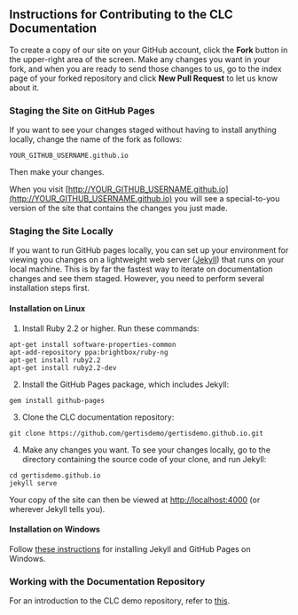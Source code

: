 ## Instructions for Contributing to the CLC Documentation

To create a copy of our site on your GitHub account, click the **Fork** button in the upper-right area of the screen. Make any changes you want in your fork, and when you are ready to send those changes to us, go to the index page of your forked repository and click **New Pull Request** to let us know about it.

### Staging the Site on GitHub Pages

If you want to see your changes staged without having to install anything locally, change the name of the fork as follows:

    YOUR_GITHUB_USERNAME.github.io

Then make your changes.

When you visit [http://YOUR_GITHUB_USERNAME.github.io](http://YOUR_GITHUB_USERNAME.github.io) you will see a special-to-you version of the site that contains the changes you just made.

### Staging the Site Locally

If you want to run GitHub pages locally, you can set up your environment for viewing you changes on a lightweight web server ([Jekyll](http://www.jekyllrb.com)) that runs on your local machine. This is by far the fastest way to iterate on documentation changes and see them staged. However, you need to perform several installation steps first.

#### Installation on Linux

1) Install Ruby 2.2 or higher. Run these commands:

```shell
apt-get install software-properties-common
apt-add-repository ppa:brightbox/ruby-ng
apt-get install ruby2.2
apt-get install ruby2.2-dev
```

2) Install the GitHub Pages package, which includes Jekyll:

```shell
gem install github-pages
```

3) Clone the CLC documentation repository:

```shell
git clone https://github.com/gertisdemo/gertisdemo.github.io.git
```

4) Make any changes you want. To see your changes locally, go to the directory containing the source code of your clone, and run Jekyll:

```shell
cd gertisdemo.github.io
jekyll serve
```

Your copy of the site can then be viewed at [http://localhost:4000](http://localhost:4000) (or wherever Jekyll tells you).

#### Installation on Windows

Follow [these instructions](https://martinbuberl.com/blog/setup-jekyll-on-windows-and-host-it-on-github-pages/) for installing Jekyll and GitHub Pages on Windows.

### Working with the Documentation Repository

For an introduction to the CLC demo repository, refer to [this](../docs/poc/demo-repo/).
